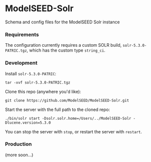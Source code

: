 # ModelSEED-Solr

Schema and config files for the ModelSEED Solr instance

### Requirements

The configuration currently requires a custom SOLR build, `solr-5.3.0-PATRIC.tgz`, which has the custom type `string_ci`.

### Development

Install `solr-5.3.0-PATRIC`:

```
tar -xvf solr-5.3.0-PATRIC.tgz
```

Clone this repo (anywhere you'd like):

```
git clone https://github.com/ModelSEED/ModelSEED-Solr.git 
```

Start the server with the full path to the cloned repo:

```
./bin/solr start -Dsolr.solr.home=/Users/../ModelSEED-Solr -Dlucene.version=5.3.0
```

You can stop the server with `stop`, or restart the server with `restart`.

### Production

(more soon...)



